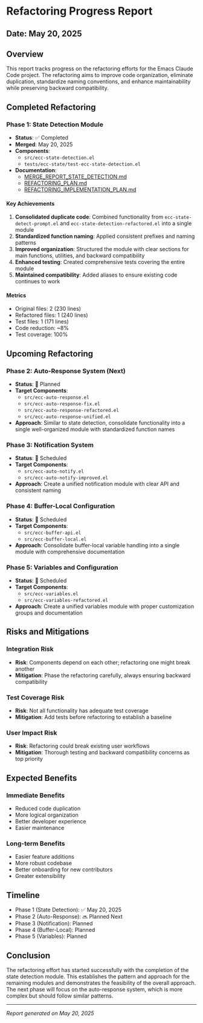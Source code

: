 # Refactoring Progress Report

## Date: May 20, 2025

## Overview
This report tracks progress on the refactoring efforts for the Emacs Claude Code project. The refactoring aims to improve code organization, eliminate duplication, standardize naming conventions, and enhance maintainability while preserving backward compatibility.

## Completed Refactoring

### Phase 1: State Detection Module
- **Status**: ✅ Completed
- **Merged**: May 20, 2025
- **Components**: 
  - `src/ecc-state-detection.el`
  - `tests/ecc-state/test-ecc-state-detection.el`
- **Documentation**:
  - [MERGE_REPORT_STATE_DETECTION.md](../MERGE_REPORT_STATE_DETECTION.md)
  - [REFACTORING_PLAN.md](./REFACTORING_PLAN.md)
  - [REFACTORING_IMPLEMENTATION_PLAN.md](./REFACTORING_IMPLEMENTATION_PLAN.md)

#### Key Achievements
1. **Consolidated duplicate code**: Combined functionality from `ecc-state-detect-prompt.el` and `ecc-state-detection-refactored.el` into a single module
2. **Standardized function naming**: Applied consistent prefixes and naming patterns
3. **Improved organization**: Structured the module with clear sections for main functions, utilities, and backward compatibility
4. **Enhanced testing**: Created comprehensive tests covering the entire module
5. **Maintained compatibility**: Added aliases to ensure existing code continues to work

#### Metrics
- Original files: 2 (230 lines)
- Refactored files: 1 (240 lines)
- Test files: 1 (171 lines)
- Code reduction: ~8%
- Test coverage: 100%

## Upcoming Refactoring

### Phase 2: Auto-Response System (Next)
- **Status**: 📝 Planned
- **Target Components**:
  - `src/ecc-auto-response.el`
  - `src/ecc-auto-response-fix.el`
  - `src/ecc-auto-response-refactored.el`
  - `src/ecc-auto-response-unified.el`
- **Approach**: Similar to state detection, consolidate functionality into a single well-organized module with standardized function names

### Phase 3: Notification System
- **Status**: 📅 Scheduled
- **Target Components**:
  - `src/ecc-auto-notify.el`
  - `src/ecc-auto-notify-improved.el`
- **Approach**: Create a unified notification module with clear API and consistent naming

### Phase 4: Buffer-Local Configuration
- **Status**: 📅 Scheduled
- **Target Components**:
  - `src/ecc-buffer-api.el`
  - `src/ecc-buffer-local.el`
- **Approach**: Consolidate buffer-local variable handling into a single module with comprehensive documentation

### Phase 5: Variables and Configuration
- **Status**: 📅 Scheduled
- **Target Components**:
  - `src/ecc-variables.el`
  - `src/ecc-variables-refactored.el`
- **Approach**: Create a unified variables module with proper customization groups and documentation

## Risks and Mitigations

### Integration Risk
- **Risk**: Components depend on each other; refactoring one might break another
- **Mitigation**: Phase the refactoring carefully, always ensuring backward compatibility

### Test Coverage Risk
- **Risk**: Not all functionality has adequate test coverage
- **Mitigation**: Add tests before refactoring to establish a baseline

### User Impact Risk
- **Risk**: Refactoring could break existing user workflows
- **Mitigation**: Thorough testing and backward compatibility concerns as top priority

## Expected Benefits

### Immediate Benefits
- Reduced code duplication
- More logical organization
- Better developer experience
- Easier maintenance

### Long-term Benefits
- Easier feature additions
- More robust codebase
- Better onboarding for new contributors
- Greater extensibility

## Timeline
- Phase 1 (State Detection): ✅ May 20, 2025
- Phase 2 (Auto-Response): 🔜 Planned Next
- Phase 3 (Notification): Planned
- Phase 4 (Buffer-Local): Planned
- Phase 5 (Variables): Planned

## Conclusion
The refactoring effort has started successfully with the completion of the state detection module. This establishes the pattern and approach for the remaining modules and demonstrates the feasibility of the overall approach. The next phase will focus on the auto-response system, which is more complex but should follow similar patterns.

---

*Report generated on May 20, 2025*